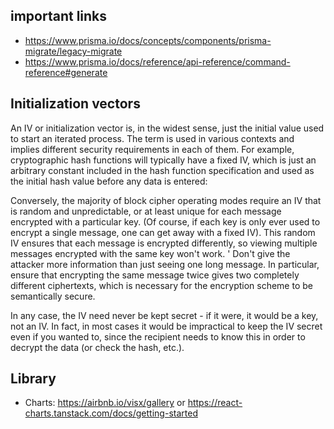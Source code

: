 ## important links

- https://www.prisma.io/docs/concepts/components/prisma-migrate/legacy-migrate
- https://www.prisma.io/docs/reference/api-reference/command-reference#generate

## Initialization vectors

An IV or initialization vector is, in the widest sense, just the initial value used to start an iterated process. The term is used in various contexts and implies different security requirements in each of them. For example, cryptographic hash functions will typically have a fixed IV, which is just an arbitrary constant included in the hash function specification and used as the initial hash value before any data is entered:

Conversely, the majority of block cipher operating modes require an IV that is random and unpredictable, or at least unique for each message encrypted with a particular key. (Of course, if each key is only ever used to encrypt a single message, one can get away with a fixed IV). This random IV ensures that each message is encrypted differently, so viewing multiple messages encrypted with the same key won't work. ' Don't give the attacker more information than just seeing one long message. In particular, ensure that encrypting the same message twice gives two completely different ciphertexts, which is necessary for the encryption scheme to be semantically secure.

In any case, the IV need never be kept secret - if it were, it would be a key, not an IV. In fact, in most cases it would be impractical to keep the IV secret even if you wanted to, since the recipient needs to know this in order to decrypt the data (or check the hash, etc.).

## Library

- Charts: https://airbnb.io/visx/gallery or https://react-charts.tanstack.com/docs/getting-started


